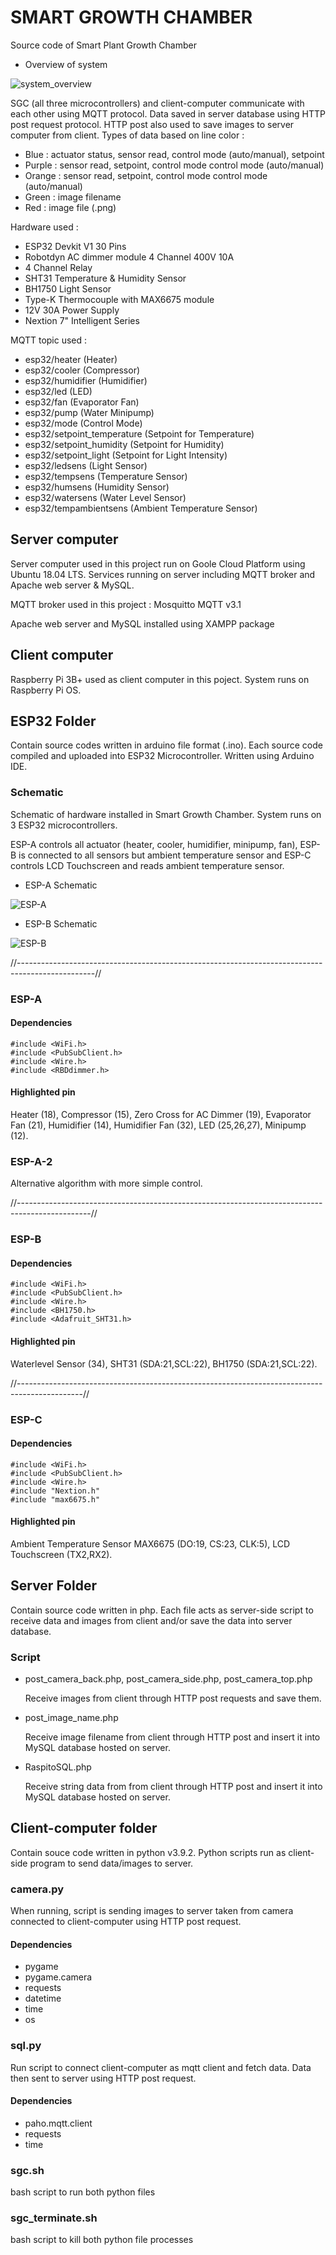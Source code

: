 # SMART GROWTH CHAMBER
Source code of Smart Plant Growth Chamber

- Overview of system

![system_overview](https://github.com/maulanaisa/smart-growth-chamber/blob/main/system_overview.png)

SGC (all three microcontrollers) and client-computer communicate with each other using MQTT protocol. Data saved in server database using HTTP post request protocol. HTTP post also used to save images to server computer from client. Types of data based on line color :

- Blue    : actuator status, sensor read, control mode (auto/manual), setpoint
- Purple  : sensor read, setpoint, control mode control mode (auto/manual)
- Orange  : sensor read, setpoint, control mode control mode (auto/manual)
- Green   : image filename
- Red     : image file (.png)

Hardware used :

- ESP32 Devkit V1 30 Pins
- Robotdyn AC dimmer module 4 Channel 400V 10A
- 4 Channel Relay
- SHT31 Temperature & Humidity Sensor
- BH1750 Light Sensor
- Type-K Thermocouple with MAX6675 module
- 12V 30A Power Supply
- Nextion 7" Intelligent Series

MQTT topic used :

- esp32/heater (Heater)
- esp32/cooler (Compressor)
- esp32/humidifier (Humidifier)
- esp32/led (LED)
- esp32/fan (Evaporator Fan)
- esp32/pump (Water Minipump)
- esp32/mode (Control Mode)
- esp32/setpoint_temperature (Setpoint for Temperature)
- esp32/setpoint_humidity (Setpoint for Humidity)
- esp32/setpoint_light (Setpoint for Light Intensity)
- esp32/ledsens (Light Sensor)
- esp32/tempsens (Temperature Sensor)
- esp32/humsens (Humidity Sensor)
- esp32/watersens (Water Level Sensor)
- esp32/tempambientsens (Ambient Temperature Sensor)

## Server computer

Server computer used in this project run on Goole Cloud Platform using Ubuntu 18.04 LTS. Services running on server including MQTT broker and Apache web server & MySQL.

MQTT broker used in this project : Mosquitto MQTT v3.1

Apache web server and MySQL installed using XAMPP package

## Client computer

Raspberry Pi 3B+ used as client computer in this poject. System runs on Raspberry Pi OS.

## ESP32 Folder
Contain source codes written in arduino file format (.ino). Each source code compiled and uploaded into ESP32 Microcontroller. Written using Arduino IDE.
### Schematic
Schematic of hardware installed in Smart Growth Chamber. System runs on 3 ESP32 microcontrollers.

ESP-A controls all actuator (heater, cooler, humidifier, minipump, fan), ESP-B is connected to all sensors but ambient temperature sensor and ESP-C controls LCD Touchscreen and reads ambient temperature sensor.

- ESP-A Schematic

![ESP-A](https://github.com/maulanaisa/smart-growth-chamber/blob/main/ESP-A.png)

- ESP-B Schematic

![ESP-B](https://github.com/maulanaisa/smart-growth-chamber/blob/main/ESP-B.png)

//-------------------------------------------------------------------------------------------------//

### ESP-A

#### Dependencies
```
#include <WiFi.h>
#include <PubSubClient.h>
#include <Wire.h>
#include <RBDdimmer.h>
```
#### Highlighted pin

Heater (18), Compressor (15), Zero Cross for AC Dimmer (19), Evaporator Fan (21), Humidifier (14), Humidifier Fan (32), LED (25,26,27), Minipump (12).

### ESP-A-2

Alternative algorithm with more simple control.

//------------------------------------------------------------------------------------------------//

### ESP-B

#### Dependencies
```
#include <WiFi.h>
#include <PubSubClient.h>
#include <Wire.h>
#include <BH1750.h>
#include <Adafruit_SHT31.h>
```

#### Highlighted pin

Waterlevel Sensor (34), SHT31 (SDA:21,SCL:22), BH1750 (SDA:21,SCL:22).

//----------------------------------------------------------------------------------------------//

### ESP-C

#### Dependencies
```
#include <WiFi.h>
#include <PubSubClient.h>
#include <Wire.h>
#include "Nextion.h"
#include "max6675.h"
```

#### Highlighted pin

Ambient Temperature Sensor MAX6675 (DO:19, CS:23, CLK:5), LCD Touchscreen (TX2,RX2).


## Server Folder
Contain source code written in php. Each file acts as server-side script to receive data and images from client and/or save the data into server database.

### Script

- post_camera_back.php, post_camera_side.php, post_camera_top.php
  
  Receive images from client through HTTP post requests and save them.
  
- post_image_name.php
  
  Receive image filename from client through HTTP post and insert it into MySQL database hosted on server.

- RaspitoSQL.php
  
  Receive string data from from client through HTTP post and insert it into MySQL database hosted on server.


## Client-computer folder
Contain souce code written in python v3.9.2. Python scripts run as client-side program to send data/images to server.

### camera.py

When running, script is sending images to server taken from camera connected to client-computer using HTTP post request.

#### Dependencies
- pygame
- pygame.camera
- requests
- datetime
- time
- os

### sql.py

Run script to connect client-computer as mqtt client and fetch data. Data then sent to server using HTTP post request.

#### Dependencies
- paho.mqtt.client
- requests
- time

### sgc.sh

bash script to run both python files

### sgc_terminate.sh

bash script to kill both python file processes
